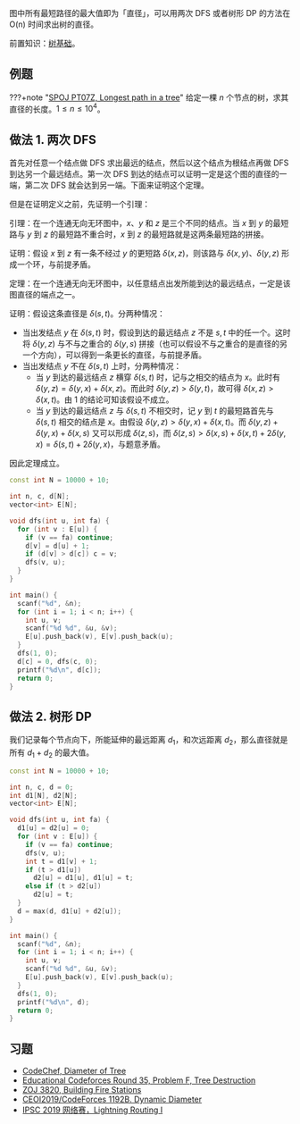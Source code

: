 图中所有最短路径的最大值即为「直径」，可以用两次 DFS 或者树形 DP 的方法在 O(n) 时间求出树的直径。

前置知识：[树基础](./tree-basic.md)。

## 例题

???+note "[SPOJ PT07Z, Longest path in a tree](https://www.spoj.com/problems/PT07Z/)"
    给定一棵 $n$ 个节点的树，求其直径的长度。$1\leq n\leq 10^4$。

## 做法 1. 两次 DFS

首先对任意一个结点做 DFS 求出最远的结点，然后以这个结点为根结点再做 DFS 到达另一个最远结点。第一次 DFS 到达的结点可以证明一定是这个图的直径的一端，第二次 DFS 就会达到另一端。下面来证明这个定理。

但是在证明定义之前，先证明一个引理：

引理：在一个连通无向无环图中，$x$、$y$ 和 $z$ 是三个不同的结点。当 $x$ 到 $y$ 的最短路与 $y$ 到 $z$ 的最短路不重合时，$x$ 到 $z$ 的最短路就是这两条最短路的拼接。

证明：假设 $x$ 到 $z$ 有一条不经过 $y$ 的更短路 $\delta(x,z)$，则该路与 $\delta(x,y)$、$\delta(y,z)$ 形成一个环，与前提矛盾。

定理：在一个连通无向无环图中，以任意结点出发所能到达的最远结点，一定是该图直径的端点之一。

证明：假设这条直径是 $\delta(s,t)$。分两种情况：

- 当出发结点 $y$ 在 $\delta(s,t)$ 时，假设到达的最远结点 $z$ 不是 $s,t$ 中的任一个。这时将 $\delta(y,z)$ 与不与之重合的 $\delta(y,s)$ 拼接（也可以假设不与之重合的是直径的另一个方向），可以得到一条更长的直径，与前提矛盾。
-   当出发结点 $y$ 不在 $\delta(s,t)$ 上时，分两种情况：
    - 当 $y$ 到达的最远结点 $z$ 横穿 $\delta(s,t)$ 时，记与之相交的结点为 $x$。此时有 $\delta(y,z)=\delta(y,x)+\delta(x,z)$。而此时 $\delta(y,z)>\delta(y,t)$，故可得 $\delta(x,z)>\delta(x,t)$。由 1 的结论可知该假设不成立。
    - 当 $y$ 到达的最远结点 $z$ 与 $\delta(s,t)$ 不相交时，记 $y$ 到 $t$ 的最短路首先与 $\delta(s,t)$ 相交的结点是 $x$。由假设 $\delta(y,z)>\delta(y,x)+\delta(x,t)$。而 $\delta(y,z)+\delta(y,x)+\delta(x,s)$ 又可以形成 $\delta(z,s)$，而 $\delta(z,s)>\delta(x,s)+\delta(x,t)+2\delta(y,x)=\delta(s,t)+2\delta(y,x)$，与题意矛盾。

因此定理成立。

```cpp
const int N = 10000 + 10;

int n, c, d[N];
vector<int> E[N];

void dfs(int u, int fa) {
  for (int v : E[u]) {
    if (v == fa) continue;
    d[v] = d[u] + 1;
    if (d[v] > d[c]) c = v;
    dfs(v, u);
  }
}

int main() {
  scanf("%d", &n);
  for (int i = 1; i < n; i++) {
    int u, v;
    scanf("%d %d", &u, &v);
    E[u].push_back(v), E[v].push_back(u);
  }
  dfs(1, 0);
  d[c] = 0, dfs(c, 0);
  printf("%d\n", d[c]);
  return 0;
}
```

## 做法 2. 树形 DP

我们记录每个节点向下，所能延伸的最远距离 $d_1$，和次远距离 $d_2$，那么直径就是所有 $d_1 + d_2$ 的最大值。

```cpp
const int N = 10000 + 10;

int n, c, d = 0;
int d1[N], d2[N];
vector<int> E[N];

void dfs(int u, int fa) {
  d1[u] = d2[u] = 0;
  for (int v : E[u]) {
    if (v == fa) continue;
    dfs(v, u);
    int t = d1[v] + 1;
    if (t > d1[u])
      d2[u] = d1[u], d1[u] = t;
    else if (t > d2[u])
      d2[u] = t;
  }
  d = max(d, d1[u] + d2[u]);
}

int main() {
  scanf("%d", &n);
  for (int i = 1; i < n; i++) {
    int u, v;
    scanf("%d %d", &u, &v);
    E[u].push_back(v), E[v].push_back(u);
  }
  dfs(1, 0);
  printf("%d\n", d);
  return 0;
}
```

## 习题

- [CodeChef, Diameter of Tree](https://www.codechef.com/problems/DTREE)
- [Educational Codeforces Round 35, Problem F, Tree Destruction](https://codeforces.com/contest/911/problem/F)
- [ZOJ 3820, Building Fire Stations](https://vjudge.net/problem/ZOJ-3820)
- [CEOI2019/CodeForces 1192B. Dynamic Diameter](https://codeforces.com/contest/1192/problem/B)
- [IPSC 2019 网络赛，Lightning Routing I](https://nanti.jisuanke.com/t/41398)
